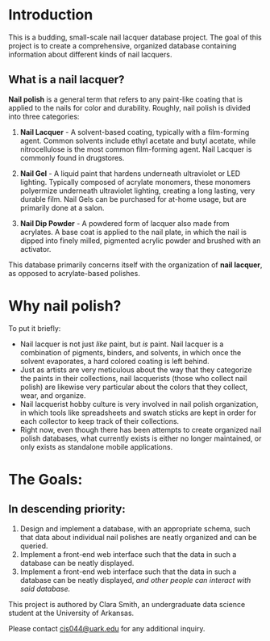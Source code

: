 # Introduction
This is a budding, small-scale nail lacquer database project. The goal of this project is to create a comprehensive, organized database containing information about different kinds of nail lacquers. 

## What is a nail lacquer?
**Nail polish** is a general term that refers to any paint-like coating that is applied to the nails for color and durability. Roughly, nail polish is divided into three categories:

1. **Nail Lacquer** - A solvent-based coating, typically with a film-forming agent. Common solvents include ethyl acetate and butyl acetate, while nitrocellulose is the most common film-forming agent. Nail Lacquer is commonly found in drugstores.

2. **Nail Gel** - A liquid paint that hardens underneath ultraviolet or LED lighting. Typically composed of acrylate monomers, these monomers polyermize underneath ultraviolet lighting, creating a long lasting, very durable film. Nail Gels can be purchased for at-home usage, but are primarily done at a salon.

3. **Nail Dip Powder** - A powdered form of lacquer also made from acrylates. A base coat is applied to the nail plate, in which the nail is dipped into finely milled, pigmented acrylic powder and brushed with an activator. 

This database primarily concerns itself with the organization of **nail lacquer**, as opposed to acrylate-based polishes. 

# Why nail polish?
To put it briefly:
- Nail lacquer is not just *like* paint, but *is* paint. Nail lacquer is a combination of pigments, binders, and solvents, in which once the solvent evaporates, a hard colored coating is left behind. 
- Just as artists are very meticulous about the way that they categorize the paints in their collections, nail lacquerists (those who collect nail polish) are likewise very particular about the colors that they collect, wear, and organize. 
- Nail lacquerist hobby culture is very involved in nail polish organization, in which tools like spreadsheets and swatch sticks are kept in order for each collector to keep track of their collections.
- Right now, even though there has been attempts to create organized nail polish databases, what currently exists is either no longer maintained, or only exists as standalone mobile applications. 

# The Goals:
## In descending priority:
1. Design and implement a database, with an appropriate schema, such that data about individual nail polishes are neatly organized and can be queried. 
2. Implement a front-end web interface such that the data in such a database can be neatly displayed.
3. Implement a front-end web interface such that the data in such a database can be neatly displayed, *and other people can interact with said database.*

This project is authored by Clara Smith, an undergraduate data science student at the University of Arkansas. 

Please contact cjs044@uark.edu for any additional inquiry.


